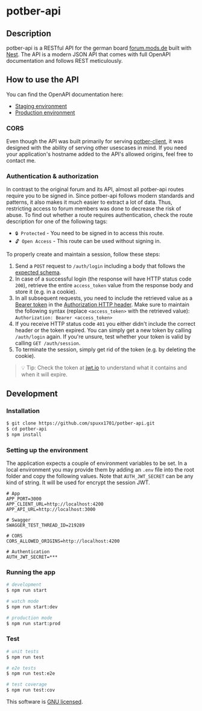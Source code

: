 # potber-api

## Description

potber-api is a RESTful API for the german board [forum.mods.de](https://forum.mods.de) built with [Nest](https://github.com/nestjs/nest). The API is a modern JSON API that comes with full OpenAPI documentation and follows REST meticulously.

## How to use the API

You can find the OpenAPI documentation here:

- [Staging environment](https://test-api.potber.de/swagger)
- [Production environment](https://api.potber.de/swagger)

### CORS

Even though the API was built primarily for serving [potber-client](https://github.com/spuxx1701/potber-client), it was designed with the ability of serving other usescases in mind. If you need your application's hostname added to the API's allowed origins, feel free to contact me.

### Authentication & authorization

In contrast to the original forum and its API, almost all potber-api routes require you to be signed in. Since potber-api follows modern standards and patterns, it also makes it much easier to extract a lot of data. Thus, restricting access to forum members was done to decrease the risk of abuse. To find out whether a route requires authentication, check the route description for one of the following tags:

- `🔒 Protected` - You need to be signed in to access this route.
- `🔓 Open Access` - This route can be used without signing in.

To properly create and maintain a session, follow these steps:

1. Send a `POST` request to `/auth/login` including a body that follows the [expected schema](http://localhost:3000/swagger#/Authentication/AuthController_login).
2. In case of a successful login (the response will have HTTP status code `200`), retrieve the entire `access_token` value from the response body and store it (e.g. in a cookie).
3. In all subsequent requests, you need to include the retrieved value as a [Bearer token](https://datatracker.ietf.org/doc/html/rfc6750) in the [Authorization HTTP header](https://developer.mozilla.org/en-US/docs/Web/HTTP/Headers/Authorization). Make sure to maintain the following syntax (replace `<access_token>` with the retrieved value): `Authorization: Bearer <access_token>`
4. If you receive HTTP status code `401` you either didn't include the correct header or the token expired. You can simply get a new token by calling `/auth/login` again. If you're unsure, test whether your token is valid by calling `GET /auth/session`.
5. To terminate the session, simply get rid of the token (e.g. by deleting the cookie).

> 💡 Tip: Check the token at [jwt.io](https://jwt.io) to understand what it contains and when it will expire.

## Development

### Installation

```bash
$ git clone https://github.com/spuxx1701/potber-api.git
$ cd potber-api
$ npm install
```

### Setting up the environment

The application expects a couple of environment variables to be set. In a local environment you may provide them by adding an `.env` file into the root folder and copy the following values. Note that `AUTH_JWT_SECRET` can be any kind of string. It will be used for encrypt the session JWT.

```env
# App
APP_PORT=3000
APP_CLIENT_URL=http://localhost:4200
APP_API_URL=http://localhost:3000

# Swagger
SWAGGER_TEST_THREAD_ID=219289

# CORS
CORS_ALLOWED_ORIGINS=http://localhost:4200

# Authentication
AUTH_JWT_SECRET=***
```

### Running the app

```bash
# development
$ npm run start

# watch mode
$ npm run start:dev

# production mode
$ npm run start:prod
```

### Test

```bash
# unit tests
$ npm run test

# e2e tests
$ npm run test:e2e

# test coverage
$ npm run test:cov
```

This software is [GNU licensed](LICENSE).
